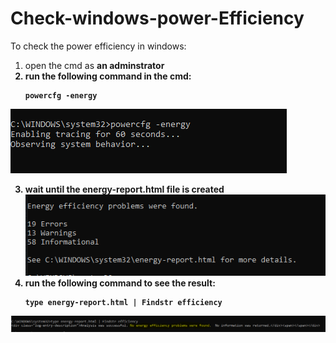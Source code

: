 # Check-windows-power-Efficiency

To check the power efficiency in windows:

1. open the cmd as <b>an adminstrator<b>
2. run the following command in the cmd:
	```
	powercfg -energy
	```
![Stage](stage0.png)
	
3. wait until the energy-report.html file is created
![Stage](stage1.png)
4. run the following command to see the result:
	```
	type energy-report.html | Findstr efficiency
	```
![Result](Result.png)
